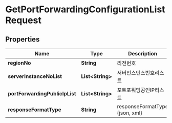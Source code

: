 
# GetPortForwardingConfigurationListRequest

## Properties
Name | Type | Description | Notes
------------ | ------------- | ------------- | -------------
**regionNo** | **String** | 리전번호 |  [optional]
**serverInstanceNoList** | **List&lt;String&gt;** | 서버인스턴스번호리스트 |  [optional]
**portForwardingPublicIpList** | **List&lt;String&gt;** | 포트포워딩공인IP리스트 |  [optional]
**responseFormatType** | **String** | responseFormatType {json, xml} |  [optional]



